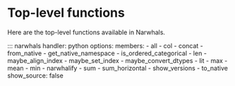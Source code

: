# Top-level functions

Here are the top-level functions available in Narwhals.

::: narwhals
    handler: python
    options:
      members:
        - all
        - col
        - concat
        - from_native
        - get_native_namespace
        - is_ordered_categorical
        - len
        - maybe_align_index
        - maybe_set_index
        - maybe_convert_dtypes
        - lit
        - max
        - mean
        - min
        - narwhalify
        - sum
        - sum_horizontal
        - show_versions
        - to_native
      show_source: false

